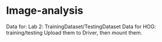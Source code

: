 # Image-analysis
Data for: Lab 2: TrainingDataset/TestingDataset
Data for HOG: training/testing
Upload them to Driver, then mount them.

